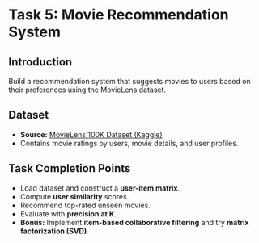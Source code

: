 # Task 5: Movie Recommendation System

## Introduction
Build a recommendation system that suggests movies to users based on their preferences using the MovieLens dataset.

## Dataset
- **Source:** [MovieLens 100K Dataset (Kaggle)](https://www.kaggle.com/)  
- Contains movie ratings by users, movie details, and user profiles.


## Task Completion Points
- Load dataset and construct a **user-item matrix**.  
- Compute **user similarity** scores.  
- Recommend top-rated unseen movies.  
- Evaluate with **precision at K**.  
- **Bonus:** Implement **item-based collaborative filtering** and try **matrix factorization (SVD)**.  

